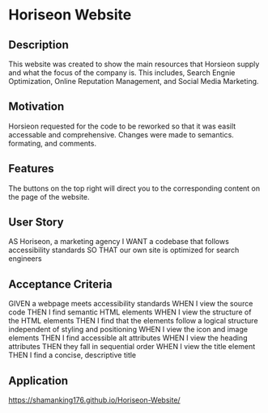 # Horiseon Website


## Description

This website was created to show the main resources that Horsieon supply and what the focus of the company is. This includes, Search Engnie Optimization, Online Reputation Management, and Social Media Marketing.
## Motivation

Horsieon requested for the code to be reworked so that it was easilt accessable and comprehensive. Changes were made to semantics. formating, and comments.

## Features

The buttons on the top right will direct you to the corresponding content on the page of the website.

## User Story

AS Horiseon, a marketing agency I WANT a codebase that follows accessibility standards SO THAT our own site is optimized for search engineers

## Acceptance Criteria

GIVEN a webpage meets accessibility standards WHEN I view the source code THEN I find semantic HTML elements WHEN I view the structure of the HTML elements THEN I find that the elements follow a logical structure independent of styling and positioning WHEN I view the icon and image elements THEN I find accessible alt attributes WHEN I view the heading attributes THEN they fall in sequential order WHEN I view the title element THEN I find a concise, descriptive title

## Application

https://shamanking176.github.io/Horiseon-Website/
